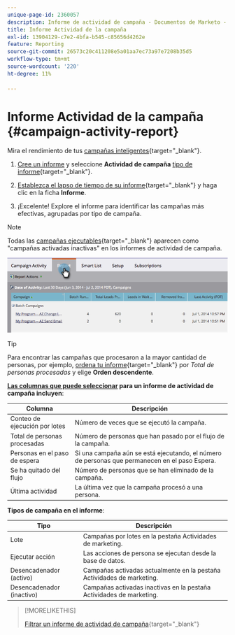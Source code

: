 ```yaml
---
unique-page-id: 2360057
description: Informe de actividad de campaña - Documentos de Marketo - Documentación del producto
title: Informe Actividad de la campaña
exl-id: 13904129-c7e2-4bfa-b545-c85656d4262e
feature: Reporting
source-git-commit: 26573c20c411208e5a01aa7ec73a97e7208b35d5
workflow-type: tm+mt
source-wordcount: '220'
ht-degree: 11%

---
```


# Informe Actividad de la campaña {#campaign-activity-report}

Mira el rendimiento de tus [campañas inteligentes](/help/marketo/product-docs/core-marketo-concepts/smart-campaigns/creating-a-smart-campaign/understanding-batch-and-trigger-smart-campaigns.md){target="_blank"}.

1. [Cree un informe](/help/marketo/product-docs/reporting/basic-reporting/creating-reports/create-a-report-in-a-program.md) y seleccione **Actividad de campaña** [tipo de informe](/help/marketo/product-docs/reporting/basic-reporting/report-types/report-type-overview.md){target="_blank"}.

1. [Establezca el lapso de tiempo de su informe](/help/marketo/product-docs/reporting/basic-reporting/editing-reports/change-a-report-time-frame.md){target="_blank"} y haga clic en la ficha **Informe**.

1. ¡Excelente! Explore el informe para identificar las campañas más efectivas, agrupadas por tipo de campaña.

>[!NOTE]
>
>Todas las [campañas ejecutables](/help/marketo/product-docs/core-marketo-concepts/smart-campaigns/flow-actions/execute-campaign.md){target="_blank"} aparecen como &quot;campañas activadas inactivas&quot; en los informes de actividad de campaña.

![](assets/campaign-activity-report-1.png)

>[!TIP]
>
>Para encontrar las campañas que procesaron a la mayor cantidad de personas, por ejemplo, [ordena tu informe](/help/marketo/product-docs/reporting/basic-reporting/editing-reports/sort-report-on-columns.md){target="_blank"} por _Total de personas procesadas_ y elige **Orden descendente**.

**[Las columnas que puede seleccionar](/help/marketo/product-docs/reporting/basic-reporting/editing-reports/select-report-columns.md) para un informe de actividad de campaña incluyen**:

<table><thead>
  <tr>
    <th>Columna</th>
    <th>Descripción</th>
  </tr></thead>
<tbody>
  <tr>
    <td>Conteo de ejecución por lotes</td>
    <td>Número de veces que se ejecutó la campaña.</td>
  </tr>
  <tr>
    <td>Total de personas procesadas</td>
    <td>Número de personas que han pasado por el flujo de la campaña.</td>
  </tr>
  <tr>
    <td>Personas en el paso de espera</td>
    <td>Si una campaña aún se está ejecutando, el número de personas que permanecen en el paso Espera.</td>
  </tr>
  <tr>
    <td>Se ha quitado del flujo</td>
    <td>Número de personas que se han eliminado de la campaña.</td>
  </tr>
  <tr>
    <td>Última actividad</td>
    <td>La última vez que la campaña procesó a una persona.</td>
  </tr>
</tbody>
</table>

**Tipos de campaña en el informe**:

<table><thead>
  <tr>
    <th>Tipo</th>
    <th>Descripción</th>
  </tr></thead>
<tbody>
  <tr>
    <td>Lote</td>
    <td>Campañas por lotes en la pestaña Actividades de marketing.</td>
  </tr>
  <tr>
    <td>Ejecutar acción</td>
    <td>Las acciones de persona se ejecutan desde la base de datos.</td>
  </tr>
  <tr>
    <td>Desencadenador (activo)</td>
    <td>Campañas activadas actualmente en la pestaña Actividades de marketing.</td>
  </tr>
  <tr>
    <td>Desencadenador (inactivo)</td>
    <td>Campañas activadas inactivas en la pestaña Actividades de marketing.</td>
  </tr>
</tbody>
</table>

>[!MORELIKETHIS]
>
>[Filtrar un informe de actividad de campaña](/help/marketo/product-docs/reporting/basic-reporting/report-activity/filter-a-campaign-activity-report.md){target="_blank"}
